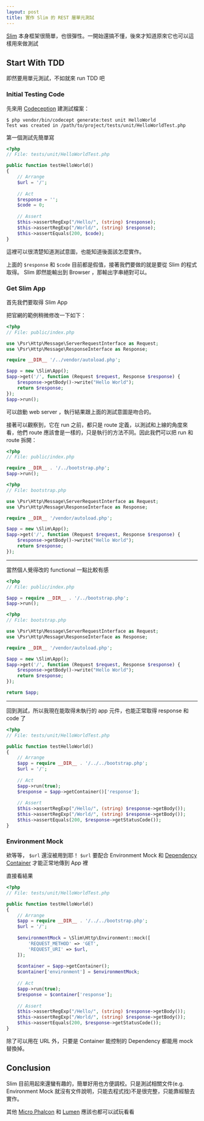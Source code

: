 ```yaml
---
layout: post
title: 實作 Slim 的 REST 層單元測試
---
```


[Slim][] 本身框架很簡單，也很彈性。一開始還搞不懂，後來才知道原來它也可以這樣用來做測試

## Start With TDD

即然要用單元測試，不如就來 run TDD 吧

### Initial Testing Code

先來用 [Codeception][] 建測試檔案：

    $ php vendor/bin/codecept generate:test unit HelloWorld
    Test was created in /path/to/project/tests/unit/HelloWorldTest.php

第一個測試先簡單寫

```php
<?php
// File: tests/unit/HelloWorldTest.php

public function testHelloWorld()
{
    // Arrange
    $url = '/';
    
    // Act
    $response = '';
    $code = 0;
    
    // Assert
    $this->assertRegExp("/Hello/", (string) $response);
    $this->assertRegExp("/World/", (string) $response);
    $this->assertEquals(200, $code);
}
```

這裡可以很清楚知道測試意圖，也能知道後面該怎麼實作。

上面的 `$response` 和 `$code` 目前都是假值，接著我們要做的就是要從 Slim 的程式取得。 Slim 即然能輸出到 Browser ，那輸出字串絕對可以。

### Get Slim App

首先我們要取得 Slim App

把官網的範例稍微修改一下如下： 

```php
<?php
// File: public/index.php

use \Psr\Http\Message\ServerRequestInterface as Request;
use \Psr\Http\Message\ResponseInterface as Response;

require __DIR__ '/../vendor/autoload.php';

$app = new \Slim\App();
$app->get('/', function (Request $request, Response $response) {
    $response->getBody()->write("Hello World");
    return $response;
});
$app->run();
```

可以啟動 web server ，執行結果跟上面的測試意圖是吻合的。

接著可以觀察到，它在 run 之前，都只是 route 定義，以測試和上線的角度來看，他們 route 應該會是一樣的，只是執行的方法不同。因此我們可以把 run 和 route 拆開：

```php
<?php
// File: public/index.php

require __DIR__ . '/../bootstrap.php';
$app->run();
```

```php
<?php
// File: bootstrap.php

use \Psr\Http\Message\ServerRequestInterface as Request;
use \Psr\Http\Message\ResponseInterface as Response;

require __DIR__ '/vendor/autoload.php';

$app = new \Slim\App();
$app->get('/', function (Request $request, Response $response) {
    $response->getBody()->write("Hello World");
    return $response;
});
```

---

當然個人覺得改的 functional 一點比較有感

```php
<?php
// File: public/index.php

$app = require __DIR__ . '/../bootstrap.php';
$app->run();
```

```php
<?php
// File: bootstrap.php

use \Psr\Http\Message\ServerRequestInterface as Request;
use \Psr\Http\Message\ResponseInterface as Response;

require __DIR__ '/vendor/autoload.php';

$app = new \Slim\App();
$app->get('/', function (Request $request, Response $response) {
    $response->getBody()->write("Hello World");
    return $response;
});

return $app;
```

---

回到測試，所以我現在能取得未執行的 app 元件，也能正常取得 response 和 code 了

```php
<?php
// File: tests/unit/HelloWorldTest.php

public function testHelloWorld()
{
    // Arrange
    $app = require __DIR__ . '/../../bootstrap.php';
    $url = '/';
    
    // Act
    $app->run(true);
    $response = $app->getContainer()['response'];
    
    // Assert
    $this->assertRegExp("/Hello/", (string) $response->getBody());
    $this->assertRegExp("/World/", (string) $response->getBody());
    $this->assertEquals(200, $response->getStatusCode());
}
```

### Environment Mock

欸等等， `$url` 還沒被用到耶！ `$url` 要配合 Environment Mock 和 [Dependency Container](http://www.slimframework.com/docs/concepts/di.html) 才能正常地傳到 App 裡

直接看結果

```php
<?php
// File: tests/unit/HelloWorldTest.php

public function testHelloWorld()
{
    // Arrange
    $app = require __DIR__ . '/../../bootstrap.php';
    $url = '/';
    
    $environmentMock = \Slim\Http\Environment::mock([
    	'REQUEST_METHOD' => 'GET',
    	'REQUEST_URI' => $url,
    ]);
    
    $container = $app->getContainer();
    $container['environment'] = $environmentMock;
    
    // Act
    $app->run(true);
    $response = $container['response'];
    
    // Assert
    $this->assertRegExp("/Hello/", (string) $response->getBody());
    $this->assertRegExp("/World/", (string) $response->getBody());
    $this->assertEquals(200, $response->getStatusCode());
}
```

除了可以用在 URL 外，只要是 Container 能控制的 Dependency 都能用 mock 替換掉。

## Conclusion

Slim 目前用起來還蠻有趣的，簡單好用也方便調校。只是測試相關文件(e.g. Environment Mock 就沒有文件說明，只能去程式找)不是很完整，只能靠經驗去實作。

其他 [Micro Phalcon][] 和 [Lumen][] 應該也都可以試玩看看

[Slim]: http://www.slimframework.com/
[Codeception]: http://codeception.com/
[Lumen]: https://lumen.laravel.com/
[Micro Phalcon]: https://docs.phalconphp.com/en/latest/reference/micro.html
